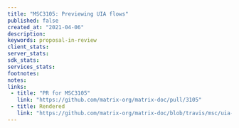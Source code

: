 ```yaml
---
title: "MSC3105: Previewing UIA flows"
published: false
created_at: "2021-04-06"
description:
keywords: proposal-in-review
client_stats:
server_stats:
sdk_stats:
services_stats:
footnotes:
notes:
links:
 - title: "PR for MSC3105"
   link: "https://github.com/matrix-org/matrix-doc/pull/3105"
 - title: Rendered
   link: "https://github.com/matrix-org/matrix-doc/blob/travis/msc/uia-fix-optional/proposals/3105-uia-peek-flows.md"
---
```

